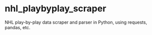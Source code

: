 # nhl_playbyplay_scraper
NHL play-by-play data scraper and parser in Python, using requests, pandas, etc.
